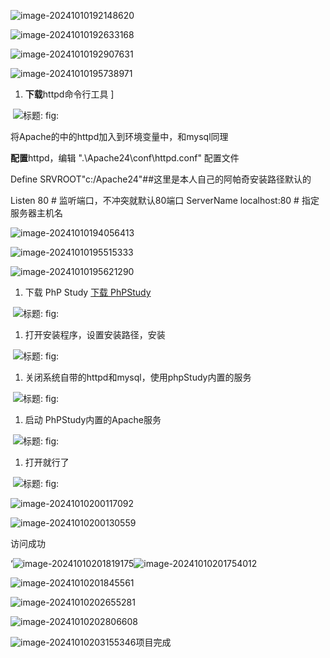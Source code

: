 

![image-20241010192148620](./assets/image-20241010192148620-1728559310206-1.png)

![image-20241010192633168](./assets/image-20241010192633168.png)



![image-20241010192907631](./assets/image-20241010192907631.png)

![image-20241010195738971](./assets/image-20241010195738971.png)

1. **下载**httpd命令行工具 ]

​      ![标题: fig:](./assets/clip_image002.png)

将Apache的中的httpd加入到环境变量中，和mysql同理

**配置**httpd，编辑 ".\Apache24\conf\httpd.conf" 配置文件

Define SRVROOT"c:/Apache24"##这里是本人自己的阿帕奇安装路径默认的

Listen 80 # 监听端口，不冲突就默认80端口
ServerName localhost:80 # 指定服务器主机名

![image-20241010194056413](./assets/image-20241010194056413.png)

![image-20241010195515333](./assets/image-20241010195515333.png)

![image-20241010195621290](./assets/image-20241010195621290.png)

1. 下载 PhP     Study [下载 PhPStudy](https://old.xp.cn/download.html)

​      ![标题: fig:](./assets/clip_image002-1728561587067-4.png)

1. 打开安装程序，设置安装路径，安装

​      ![标题: fig:](./assets/clip_image004.png)

1. 关闭系统自带的httpd和mysql，使用phpStudy内置的服务

​      ![标题: fig:](./assets/clip_image006.png)

1. 启动 PhPStudy内置的Apache服务

​      ![标题: fig:](./assets/clip_image008.png)

1. 打开就行了

​      ![标题: fig:](./assets/clip_image010.png)

![image-20241010200117092](./assets/image-20241010200117092.png)

![image-20241010200130559](./assets/image-20241010200130559.png)

访问成功

‘![image-20241010201819175](./assets/image-20241010201819175.png)![image-20241010201754012](./assets/image-20241010201754012.png)

![image-20241010201845561](./assets/image-20241010201845561.png)

![image-20241010202655281](./assets/image-20241010202655281.png)

![image-20241010202806608](./assets/image-20241010202806608.png)

![image-20241010203155346](./assets/image-20241010203155346.png)项目完成